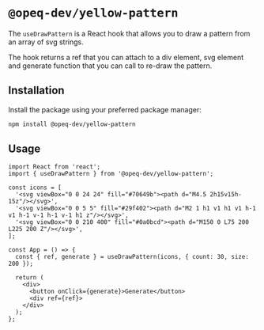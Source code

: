 # `@opeq-dev/yellow-pattern`

The `useDrawPattern` is a React hook that allows you to draw a pattern from an array of svg strings.

The hook returns a ref that you can attach to a div element, svg element and generate function that you can call to
re-draw the pattern.

## Installation

Install the package using your preferred package manager:

```bash
npm install @opeq-dev/yellow-pattern
```

## Usage

```tsx
import React from 'react';
import { useDrawPattern } from '@opeq-dev/yellow-pattern';

const icons = [
  '<svg viewBox="0 0 24 24" fill="#70649b"><path d="M4.5 2h15v15h-15z"/></svg>',
  '<svg viewBox="0 0 5 5" fill="#29f402"><path d="M2 1 h1 v1 h1 v1 h-1 v1 h-1 v-1 h-1 v-1 h1 z"/></svg>',
  '<svg viewBox="0 0 210 400" fill="#0a0bcd"><path d="M150 0 L75 200 L225 200 Z"/></svg>',
];

const App = () => {
  const { ref, generate } = useDrawPattern(icons, { count: 30, size: 200 });

  return (
    <div>
      <button onClick={generate}>Generate</button>
      <div ref={ref}>
    </div>
  );
};